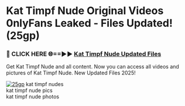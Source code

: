 # Kat Timpf Nude Original Videos 0nlyFans Leaked - Files Updated! (25gp)

<h3>🔴 CLICK HERE 🌐==►► <a href="https://tinyurl.com/5h6xmrr3" rel="nofollow">Kat Timpf Nude Updated Files</a></h3>

Get Kat Timpf Nude and all content. Now you can access all videos and pictures of Kat Timpf Nude. New Updated Files 2025!

[![25gp](https://i.imgur.com/KVD873Z.gif)](https://tinyurl.com/5h6xmrr3)
kat timpf nudes<br>
kat timpf nude pics<br>
kat timpf nude photos